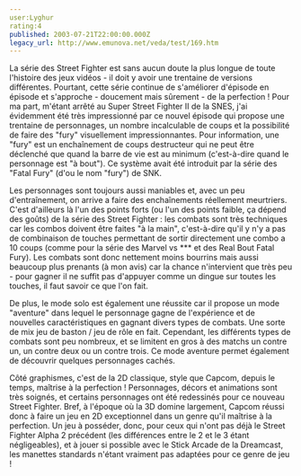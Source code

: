 ```yaml
---
user:Lyghur
rating:4
published: 2003-07-21T22:00:00.000Z
legacy_url: http://www.emunova.net/veda/test/169.htm
---
```

La série des Street Fighter est sans aucun doute la plus longue de toute l'histoire des jeux vidéos - il doit y avoir une trentaine de versions différentes. Pourtant, cette série continue de s'améliorer d'épisode en épisode et s'approche - doucement mais sûrement - de la perfection ! Pour ma part, m'étant arrêté au Super Street Fighter II de la SNES, j'ai évidemment été très impressionné par ce nouvel épisode qui propose une trentaine de personnages, un nombre incalculable de coups et la possibilité de faire des "fury" visuellement impressionnantes. Pour information, une "fury" est un enchaînement de coups destructeur qui ne peut être déclenché que quand la barre de vie est au minimum (c'est-à-dire quand le personnage est "à bout"). Ce système avait été introduit par la série des "Fatal Fury" (d'ou le nom "fury") de SNK.  

  

Les personnages sont toujours aussi maniables et, avec un peu d'entraînement, on arrive a faire des enchaînements réellement meurtriers. C'est d'ailleurs là l'un des points forts (ou l'un des points faible, ça dépend des goûts) de la série des Street Fighter : les combats sont très techniques car les combos doivent être faites "à la main", c'est-à-dire qu'il y n'y a pas de combinaison de touches permettant de sortir directement une combo a 10 coups (comme pour la série des Marvel vs \*\*\* et des Real Bout Fatal Fury). Les combats sont donc nettement moins bourrins mais aussi beaucoup plus prenants (à mon avis) car la chance n'intervient que très peu - pour gagner il ne suffit pas d'appuyer comme un dingue sur toutes les touches, il faut savoir ce que l'on fait.  

  

De plus, le mode solo est également une réussite car il propose un mode "aventure" dans lequel le personnage gagne de l'expérience et de nouvelles caractéristiques en gagnant divers types de combats. Une sorte de mix jeu de baston / jeu de rôle en fait. Cependant, les différents types de combats sont peu nombreux, et se limitent en gros à des matchs un contre un, un contre deux ou un contre trois. Ce mode aventure permet également de découvrir quelques personnages cachés.  

  

Côté graphismes, c'est de la 2D classique, style que Capcom, depuis le temps, maîtrise à la perfection ! Personnages, décors et animations sont très soignés, et certains personnages ont été redessinés pour ce nouveau Street Fighter. Bref, à l'époque où la 3D domine largement, Capcom réussi donc à faire un jeu en 2D exceptionnel dans un genre qu'il maîtrise à la perfection. Un jeu à posséder, donc, pour ceux qui n'ont pas déjà le Street Fighter Alpha 2 précédent (les différences entre le 2 et le 3 étant négligeables), et à jouer si possible avec le Stick Arcade de la Dreamcast, les manettes standards n'étant vraiment pas adaptées pour ce genre de jeu !